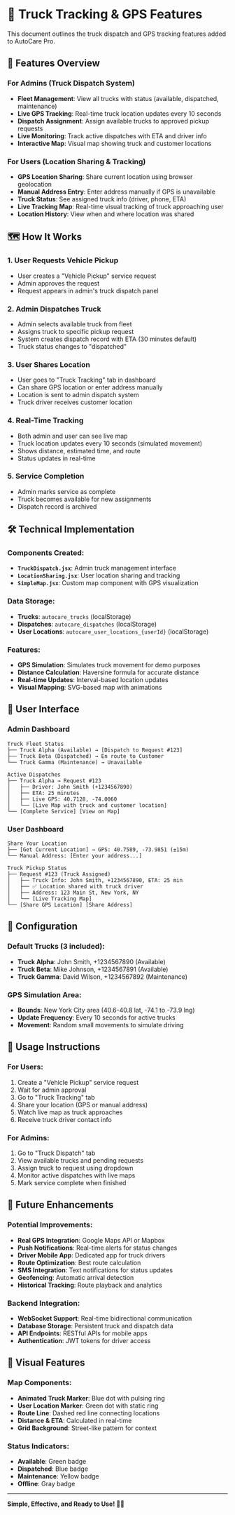# 🚛 Truck Tracking & GPS Features

This document outlines the truck dispatch and GPS tracking features added to AutoCare Pro.

## 🎯 Features Overview

### For Admins (Truck Dispatch System)
- **Fleet Management**: View all trucks with status (available, dispatched, maintenance)
- **Live GPS Tracking**: Real-time truck location updates every 10 seconds
- **Dispatch Assignment**: Assign available trucks to approved pickup requests
- **Live Monitoring**: Track active dispatches with ETA and driver info
- **Interactive Map**: Visual map showing truck and customer locations

### For Users (Location Sharing & Tracking)
- **GPS Location Sharing**: Share current location using browser geolocation
- **Manual Address Entry**: Enter address manually if GPS is unavailable
- **Truck Status**: See assigned truck info (driver, phone, ETA)
- **Live Tracking Map**: Real-time visual tracking of truck approaching user
- **Location History**: View when and where location was shared

## 🗺️ How It Works

### 1. **User Requests Vehicle Pickup**
   - User creates a "Vehicle Pickup" service request
   - Admin approves the request
   - Request appears in admin's truck dispatch panel

### 2. **Admin Dispatches Truck**
   - Admin selects available truck from fleet
   - Assigns truck to specific pickup request
   - System creates dispatch record with ETA (30 minutes default)
   - Truck status changes to "dispatched"

### 3. **User Shares Location**
   - User goes to "Truck Tracking" tab in dashboard
   - Can share GPS location or enter address manually
   - Location is sent to admin dispatch system
   - Truck driver receives customer location

### 4. **Real-Time Tracking**
   - Both admin and user can see live map
   - Truck location updates every 10 seconds (simulated movement)
   - Shows distance, estimated time, and route
   - Status updates in real-time

### 5. **Service Completion**
   - Admin marks service as complete
   - Truck becomes available for new assignments
   - Dispatch record is archived

## 🛠️ Technical Implementation

### Components Created:
- **`TruckDispatch.jsx`**: Admin truck management interface
- **`LocationSharing.jsx`**: User location sharing and tracking
- **`SimpleMap.jsx`**: Custom map component with GPS visualization

### Data Storage:
- **Trucks**: `autocare_trucks` (localStorage)
- **Dispatches**: `autocare_dispatches` (localStorage) 
- **User Locations**: `autocare_user_locations_{userId}` (localStorage)

### Features:
- **GPS Simulation**: Simulates truck movement for demo purposes
- **Distance Calculation**: Haversine formula for accurate distance
- **Real-time Updates**: Interval-based location updates
- **Visual Mapping**: SVG-based map with animations

## 📱 User Interface

### Admin Dashboard
```
Truck Fleet Status
├── Truck Alpha (Available) → [Dispatch to Request #123]
├── Truck Beta (Dispatched) → En route to Customer
└── Truck Gamma (Maintenance) → Unavailable

Active Dispatches
├── Truck Alpha → Request #123
│   ├── Driver: John Smith (+1234567890)
│   ├── ETA: 25 minutes
│   ├── Live GPS: 40.7128, -74.0060
│   └── [Live Map with truck and customer location]
└── [Complete Service] [View on Map]
```

### User Dashboard
```
Share Your Location
├── [Get Current Location] → GPS: 40.7589, -73.9851 (±15m)
└── Manual Address: [Enter your address...]

Truck Pickup Status
├── Request #123 (Truck Assigned)
│   ├── Truck Info: John Smith, +1234567890, ETA: 25 min
│   ├── ✅ Location shared with truck driver
│   ├── Address: 123 Main St, New York, NY
│   └── [Live Tracking Map]
└── [Share GPS Location] [Share Address]
```

## 🔧 Configuration

### Default Trucks (3 included):
- **Truck Alpha**: John Smith, +1234567890 (Available)
- **Truck Beta**: Mike Johnson, +1234567891 (Available)
- **Truck Gamma**: David Wilson, +1234567892 (Maintenance)

### GPS Simulation Area:
- **Bounds**: New York City area (40.6-40.8 lat, -74.1 to -73.9 lng)
- **Update Frequency**: Every 10 seconds for active trucks
- **Movement**: Random small movements to simulate driving

## 🚀 Usage Instructions

### For Users:
1. Create a "Vehicle Pickup" service request
2. Wait for admin approval
3. Go to "Truck Tracking" tab
4. Share your location (GPS or manual address)
5. Watch live map as truck approaches
6. Receive truck driver contact info

### For Admins:
1. Go to "Truck Dispatch" tab
2. View available trucks and pending requests
3. Assign truck to request using dropdown
4. Monitor active dispatches with live maps
5. Mark service complete when finished

## 🔮 Future Enhancements

### Potential Improvements:
- **Real GPS Integration**: Google Maps API or Mapbox
- **Push Notifications**: Real-time alerts for status changes
- **Driver Mobile App**: Dedicated app for truck drivers
- **Route Optimization**: Best route calculation
- **SMS Integration**: Text notifications for status updates
- **Geofencing**: Automatic arrival detection
- **Historical Tracking**: Route playback and analytics

### Backend Integration:
- **WebSocket Support**: Real-time bidirectional communication
- **Database Storage**: Persistent truck and dispatch data
- **API Endpoints**: RESTful APIs for mobile apps
- **Authentication**: JWT tokens for driver access

## 🎨 Visual Features

### Map Components:
- **Animated Truck Marker**: Blue dot with pulsing ring
- **User Location Marker**: Green dot with static ring
- **Route Line**: Dashed red line connecting locations
- **Distance & ETA**: Calculated in real-time
- **Grid Background**: Street-like pattern for context

### Status Indicators:
- **Available**: Green badge
- **Dispatched**: Blue badge  
- **Maintenance**: Yellow badge
- **Offline**: Gray badge

---

**Simple, Effective, and Ready to Use! 🚛📍**